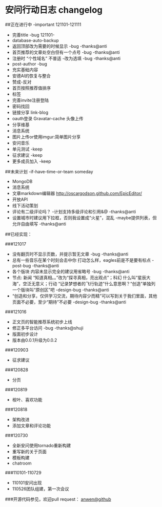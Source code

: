 安问行动日志 changelog
========

##正在进行中 -important 121101-121111
* 完善title -bug 121101-
* database-auto-backup
* 返回顶部改为需要的时候显示 -bug -thanks@anti
* 首页推荐的文章处空白但有一个点号 -bug -thanks@anti
* 注册时 “个性域名” 不普适 -改为选填 -bug -thanks@anti
* post-author -bug
* 充实基础内容
* 安德AI的恢复与整合
* 赞成-反对
* 首页按照推荐值排序
* 标签
* 完善invite注册登陆
* 密码找回
* 链接分享 link-blog
* oauth登录 Gravatar-cache 头像上传 
* 分享维基
* 消息系统
* 图片上传or使用imgur:简单图片分享
* 安问音乐
* 单元测试 -keep
* 征求建议 -keep
* 更多成员加入 -keep

##未来计划 -if-have-time-or-team someday
* MongoDB
* 消息系统
* 文章markdown编辑器 http://oscargodson.github.com/EpicEditor/
* 开放API
* 线下活动策划
* 评论有二级评论吗？ -计划支持多级评论和引用&@ -thanks@anti
* 设置城市时建议用下拉框，否则我设置成“火星”，混乱 -maybe提供列表，但允许自由填写 -thanks@anti

##已经实现：

###121017
* 没有翻页时不显示页数，并提示暂无文章 -bug -thanks@anti
* 总有一些音乐在某个时刻会击中你 打动怎么样，eagles前是不是要有标点 -post-bug -thanks@anti
* 各个版块 内容未显示完全的建议用省略号 -bug -thanks@anti
* 节点: 新闻 “知道真相。。”改为“探寻真相，亮出观点”；科幻 什么叫“星辰大海”，空泛无意义；行动 “记录梦想者的飞行轨迹”什么意思啊？“创造”单独列一个版块叫“原创区”吧 -design-bug -thanks@anti
* “创造和分享，仅供学习交流，期待内容少而精”可以写到关于我们里面，其他页面不必要，至少“期待”不必要 -design-bug -thanks@anti

###121016
* 正文页的智能推荐系统初步上线
* 修正多平台访问 -bug -thanks@shuji
*  版面初步设计
*  版本由0.0.1升级为0.0.2

###120903
* 征求建议

###120828
* 分页

###120819
* 桉叶、喜欢功能

###120818
* 架构改进
* 添加文章和评论功能

###120730
* 全新安问使用tornado重新构建
* 重写新的关于页面
* 模板构建
* chatroom

###110101-110729
* 110101安问出现
* 110526团队组建，第一次会议

###开源代码参见，欢迎pull request：
[anwen@github](https://github.com/askender/anwen.in  )
